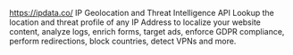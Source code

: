 https://ipdata.co/
IP Geolocation and
Threat Intelligence API
Lookup the location and threat profile of any IP Address to localize your website content, analyze logs, enrich forms, target ads, enforce GDPR compliance, perform redirections, block countries, detect VPNs and more.